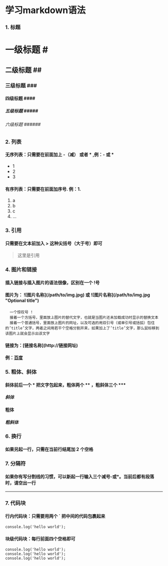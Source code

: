 # 学习markdown语法  
### 1. 标题  
# 一级标题 \#  
## 二级标题 \##  
### 三级标题 \###  
#### 四级标题 \####  
##### 五级标题 \#####  
###### 六级标题 \######  

### 2. 列表  
#### 无序列表：只需要在前面加上 \-（减） 或者 \* ,例：- 或 *  
- 1  
- 2  
- 3  
#### 有序列表：只需要在前面加序号. 例：1.  
1. a    
2. b  
3. c  
4. ...    

### 3. 引用  
#### 只需要在文本前加入 > 这种尖括号（大于号）即可  
> 这里是引用  
  
### 4. 图片和链接  
#### 插入链接与插入图片的语法很像，区别在一个 !号  
#### 图片为： \!\[图片名称](/path/to/img.jpg) 或 \!\[图片名称](/path/to/img.jpg "Optional title")  
      一个惊叹号 !
      接着一个方括号，里面放上图片的替代文字，也就是当图片还未加载成功时显示的替换文本
      接着一个普通括号，里面放上图片的网址，以及可选的用双引号（或单引号或括弧）包住的’title’文字，两者之间用若干个空格分割开来，如果加上了’title’文字，那么鼠标移到该图片上就会显示出该文字

#### 链接为：\[链接名称]\(http://链接网址)  
#### 例：[百度](www.baidu.com)  

### 5. 粗体、斜体  
####  斜体前后一个 * 把文字包起来，粗体两个 ** ，粗斜体三个 ***
#### *斜体*  
#### **粗体**  
#### ***粗斜体***  
### 6. 换行   
#### 如果另起一行，只需在当前行结尾加 2 个空格
### 7. 分隔符  
#### 如果你有写分割线的习惯，可以新起一行输入三个减号-或*。当前后都有段落时，请空出一行    
---
### 7. 代码块
#### 行内代码块：只需要用两个 ` 把中间的代码包裹起来
`console.log('hello world');`
#### 块级代码块：每行前面四个空格即可  
    console.log('hello world');  
    console.log('hello world');  
    console.log('hello world');